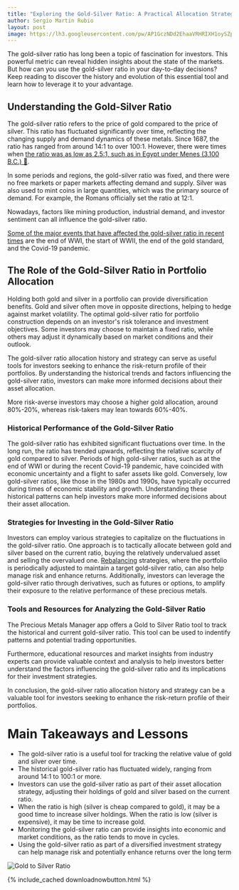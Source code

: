 ```yaml
---
title: "Exploring the Gold-Silver Ratio: A Practical Allocation Strategy" 
author: Sergio Martin Rubio
layout: post
image: https://lh3.googleusercontent.com/pw/AP1GczNDd2EhaaVRHRIXH1oySZp_eUaOKAtDDLkbZ03KLbBtcjNW4IeI3JR6h1xkjIaAAswysegQhG7-8pJFZY38ThFnN2JUiM2xpLqwtMXVd7eblROM0Li7lWVoKwMF8j2tyXjFcJ8deIALGhq4_3uUZn3Y=w1200-h628-s-no?authuser=1
---
```


The gold-silver ratio has long been a topic of fascination for investors. This powerful metric can reveal hidden insights about the state of the markets. But how can you use the gold-silver ratio in your day-to-day decisions? Keep reading to discover the history and evolution of this essential tool and learn how to leverage it to your advantage.

## Understanding the Gold-Silver Ratio

The gold-silver ratio refers to the price of gold compared to the price of silver. This ratio has fluctuated significantly over time, reflecting the changing supply and demand dynamics of these metals. Since 1687, the ratio has ranged from around 14:1 to over 100:1. However, there were times when [the ratio was as low as 2.5:1, such as in Egypt under Menes (3,100 B.C.) 🤯](https://www.youshouldbuygold.com/history-of-gold-silver-ratio/).

In some periods and regions, the gold-silver ratio was fixed, and there were no free markets or paper markets affecting demand and supply. Silver was also used to mint coins in large quantities, which was the primary source of demand. For example, the Romans officially set the ratio at 12:1.

Nowadays, factors like mining production, industrial demand, and investor sentiment can all influence the gold-silver ratio.

[Some of the major events that have affected the gold-silver ratio in recent times](https://www.mining.com/web/charting-the-gold-to-silver-ratio-over-200-years/) are the end of WWI, the start of WWII, the end of the gold standard, and the Covid-19 pandemic.

## The Role of the Gold-Silver Ratio in Portfolio Allocation

Holding both gold and silver in a portfolio can provide diversification benefits. Gold and silver often move in opposite directions, helping to hedge against market volatility. The optimal gold-silver ratio for portfolio construction depends on an investor's risk tolerance and investment objectives. Some investors may choose to maintain a fixed ratio, while others may adjust it dynamically based on market conditions and their outlook.

The gold-silver ratio allocation history and strategy can serve as useful tools for investors seeking to enhance the risk-return profile of their portfolios. By understanding the historical trends and factors influencing the gold-silver ratio, investors can make more informed decisions about their asset allocation.

More risk-averse investors may choose a higher gold allocation, around 80%-20%, whereas risk-takers may lean towards 60%-40%.

### Historical Performance of the Gold-Silver Ratio

The gold-silver ratio has exhibited significant fluctuations over time. In the long run, the ratio has trended upwards, reflecting the relative scarcity of gold compared to silver. Periods of high gold-silver ratios, such as at the end of WWI or during the recent Covid-19 pandemic, have coincided with economic uncertainty and a flight to safer assets like gold. Conversely, low gold-silver ratios, like those in the 1980s and 1990s, have typically occurred during times of economic stability and growth. Understanding these historical patterns can help investors make more informed decisions about their asset allocation.

### Strategies for Investing in the Gold-Silver Ratio

Investors can employ various strategies to capitalize on the fluctuations in the gold-silver ratio. One approach is to tactically allocate between gold and silver based on the current ratio, buying the relatively undervalued asset and selling the overvalued one. [Rebalancing](https://preciousmetalsmanager.com/blog/precious-metals-portfolio-allocation/) strategies, where the portfolio is periodically adjusted to maintain a target gold-silver ratio, can also help manage risk and enhance returns. Additionally, investors can leverage the gold-silver ratio through derivatives, such as futures or options, to amplify their exposure to the relative performance of these precious metals.

### Tools and Resources for Analyzing the Gold-Silver Ratio

The Precious Metals Manager app offers a Gold to Silver Ratio tool to track the historical and current gold-silver ratio. This tool can be used to indentify patterns and potential trading opportunities.

Furthermore, educational resources and market insights from industry experts can provide valuable context and analysis to help investors better understand the factors influencing the gold-silver ratio and its implications for their investment strategies.

In conclusion, the gold-silver ratio allocation history and strategy can be a valuable tool for investors seeking to enhance the risk-return profile of their portfolios.


# Main Takeaways and Lessons

* The gold-silver ratio is a useful tool for tracking the relative value of gold and silver over time.
* The historical gold-silver ratio has fluctuated widely, ranging from around 14:1 to 100:1 or more.
* Investors can use the gold-silver ratio as part of their asset allocation strategy, adjusting their holdings of gold and silver based on the current ratio.
* When the ratio is high (silver is cheap compared to gold), it may be a good time to increase silver holdings. When the ratio is low (silver is expensive), it may be time to increase gold.
* Monitoring the gold-silver ratio can provide insights into economic and market conditions, as the ratio tends to move in cycles.
* Using the gold-silver ratio as part of a diversified investment strategy can help manage risk and potentially enhance returns over the long term

<div class="image-container">
<img class="img-fluid image-container" src="https://lh3.googleusercontent.com/pw/AP1GczOWYtFO74bu9_v5OeD1NiXY4Lcg60758LnZeXnqk9qKFAJPyHqTUDvCUURv01yPEEmE-aVkI0nGjDBfuJVcanuJfdLNXufQs_obvAUD28Sz3OIZOhNAOEkjlm2mhhgmE1miDmx9ARjjlZDDaonJhQjh=w1920-h1080-s-no?authuser=1" alt="Gold to Silver Ratio" />
</div>

{% include_cached downloadnowbutton.html %}
